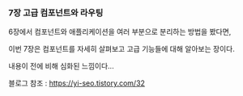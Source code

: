 ### 7장 고급 컴포넌트와 라우팅



6장에서 컴포넌트와 애플리케이션을 여러 부분으로 분리하는 방법을 봤다면,

이번 7장은 컴포넌트를 자세히 살펴보고 고급 기능들에 대해 알아보는 장이다.

내용이 전에 비해 심화된 느낌이다... 



블로그 참조 : https://yi-seo.tistory.com/32

